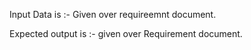 Input Data is :- Given over requireemnt document.



Expected output is :- given over Requirement document.
